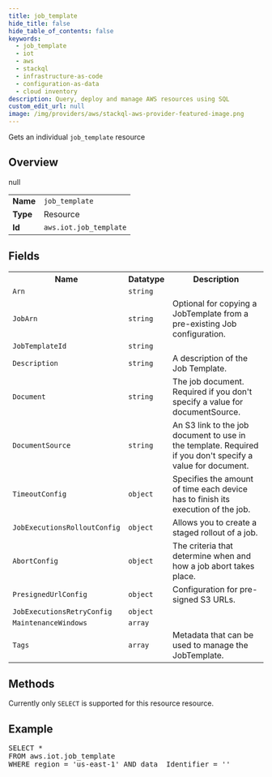 ```yaml
---
title: job_template
hide_title: false
hide_table_of_contents: false
keywords:
  - job_template
  - iot
  - aws
  - stackql
  - infrastructure-as-code
  - configuration-as-data
  - cloud inventory
description: Query, deploy and manage AWS resources using SQL
custom_edit_url: null
image: /img/providers/aws/stackql-aws-provider-featured-image.png
---
```

Gets an individual <code>job_template</code> resource

## Overview
<table><tbody>
<tr><td><b>Name</b></td><td><code>job_template</code></td></tr>
<tr><td><b>Type</b></td><td>Resource</td></tr>
null
<tr><td><b>Id</b></td><td><code>aws.iot.job_template</code></td></tr>
</tbody></table>

## Fields
<table><tbody>
<tr><th>Name</th><th>Datatype</th><th>Description</th></tr>
<tr><td><code>Arn</code></td><td><code>string</code></td><td></td></tr><tr><td><code>JobArn</code></td><td><code>string</code></td><td>Optional for copying a JobTemplate from a pre-existing Job configuration.</td></tr><tr><td><code>JobTemplateId</code></td><td><code>string</code></td><td></td></tr><tr><td><code>Description</code></td><td><code>string</code></td><td>A description of the Job Template.</td></tr><tr><td><code>Document</code></td><td><code>string</code></td><td>The job document. Required if you don't specify a value for documentSource.</td></tr><tr><td><code>DocumentSource</code></td><td><code>string</code></td><td>An S3 link to the job document to use in the template. Required if you don't specify a value for document.</td></tr><tr><td><code>TimeoutConfig</code></td><td><code>object</code></td><td>Specifies the amount of time each device has to finish its execution of the job.</td></tr><tr><td><code>JobExecutionsRolloutConfig</code></td><td><code>object</code></td><td>Allows you to create a staged rollout of a job.</td></tr><tr><td><code>AbortConfig</code></td><td><code>object</code></td><td>The criteria that determine when and how a job abort takes place.</td></tr><tr><td><code>PresignedUrlConfig</code></td><td><code>object</code></td><td>Configuration for pre-signed S3 URLs.</td></tr><tr><td><code>JobExecutionsRetryConfig</code></td><td><code>object</code></td><td></td></tr><tr><td><code>MaintenanceWindows</code></td><td><code>array</code></td><td></td></tr><tr><td><code>Tags</code></td><td><code>array</code></td><td>Metadata that can be used to manage the JobTemplate.</td></tr>
</tbody></table>

## Methods
Currently only <code>SELECT</code> is supported for this resource resource.

## Example
<pre>
SELECT * 
FROM aws.iot.job_template
WHERE region = 'us-east-1' AND data__Identifier = '<JobTemplateId>'
</pre>
